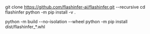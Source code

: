 
git clone https://github.com/flashinfer-ai/flashinfer.git --recursive
cd flashinfer
python -m pip install -v .

python -m build --no-isolation --wheel
python -m pip install dist/flashinfer_*.whl
